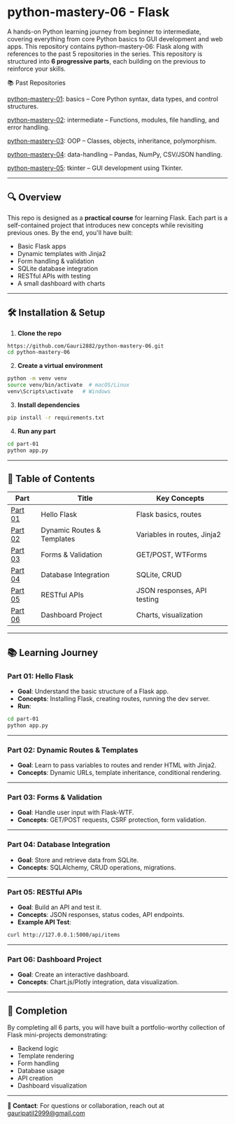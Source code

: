 # python-mastery-06 - Flask

A hands-on Python learning journey from beginner to intermediate, covering everything from core Python basics to GUI development and web apps. This repository contains python-mastery-06: Flask along with references to the past 5 repositories in the series. This repository is structured into **6 progressive parts**, each building on the previous to reinforce your skills.

📚 Past Repositories

[python-mastery-01](https://github.com/Gauri2882/python-mastery-01): basics – Core Python syntax, data types, and control structures.

[python-mastery-02](https://github.com/Gauri2882/python-mastery-02): intermediate – Functions, modules, file handling, and error handling.

[python-mastery-03](https://github.com/Gauri2882/python-mastery-03): OOP – Classes, objects, inheritance, polymorphism.

[python-mastery-04](https://github.com/Gauri2882/python-mastery-04): data-handling – Pandas, NumPy, CSV/JSON handling.

[python-mastery-05](https://github.com/Gauri2882/python-mastery-05): tkinter – GUI development using Tkinter.

---

## 🔍 Overview

This repo is designed as a **practical course** for learning Flask. Each part is a self-contained project that introduces new concepts while revisiting previous ones. By the end, you'll have built:

* Basic Flask apps
* Dynamic templates with Jinja2
* Form handling & validation
* SQLite database integration
* RESTful APIs with testing
* A small dashboard with charts

---

## 🛠️ Installation & Setup

1. **Clone the repo**

```bash
https://github.com/Gauri2882/python-mastery-06.git
cd python-mastery-06
```

2. **Create a virtual environment**

```bash
python -m venv venv
source venv/bin/activate  # macOS/Linux
venv\Scripts\activate   # Windows
```

3. **Install dependencies**

```bash
pip install -r requirements.txt
```

4. **Run any part**

```bash
cd part-01
python app.py
```

---

## 📂 Table of Contents

| Part                | Title                      | Key Concepts                |
| ------------------- | -------------------------- | --------------------------- |
| [Part 01](part-01/) | Hello Flask                | Flask basics, routes        |
| [Part 02](part-02/) | Dynamic Routes & Templates | Variables in routes, Jinja2 |
| [Part 03](part-03/) | Forms & Validation         | GET/POST, WTForms           |
| [Part 04](part-04/) | Database Integration       | SQLite, CRUD                |
| [Part 05](part-05/) | RESTful APIs               | JSON responses, API testing |
| [Part 06](part-06/) | Dashboard Project          | Charts, visualization       |

---

## 📚 Learning Journey

### **Part 01: Hello Flask**

* **Goal**: Understand the basic structure of a Flask app.
* **Concepts**: Installing Flask, creating routes, running the dev server.
* **Run**:

```bash
cd part-01
python app.py
```

---

### **Part 02: Dynamic Routes & Templates**

* **Goal**: Learn to pass variables to routes and render HTML with Jinja2.
* **Concepts**: Dynamic URLs, template inheritance, conditional rendering.

---

### **Part 03: Forms & Validation**

* **Goal**: Handle user input with Flask-WTF.
* **Concepts**: GET/POST requests, CSRF protection, form validation.

---

### **Part 04: Database Integration**

* **Goal**: Store and retrieve data from SQLite.
* **Concepts**: SQLAlchemy, CRUD operations, migrations.

---

### **Part 05: RESTful APIs**

* **Goal**: Build an API and test it.
* **Concepts**: JSON responses, status codes, API endpoints.
* **Example API Test**:

```bash
curl http://127.0.0.1:5000/api/items
```

---

### **Part 06: Dashboard Project**

* **Goal**: Create an interactive dashboard.
* **Concepts**: Chart.js/Plotly integration, data visualization.

---

## 🎉 Completion

By completing all 6 parts, you will have built a portfolio-worthy collection of Flask mini-projects demonstrating:

* Backend logic
* Template rendering
* Form handling
* Database usage
* API creation
* Dashboard visualization

---

**💌 Contact**: For questions or collaboration, reach out at [gauripatil2999@gmail.com](mailto:gauripatil2999@gmail.com)
